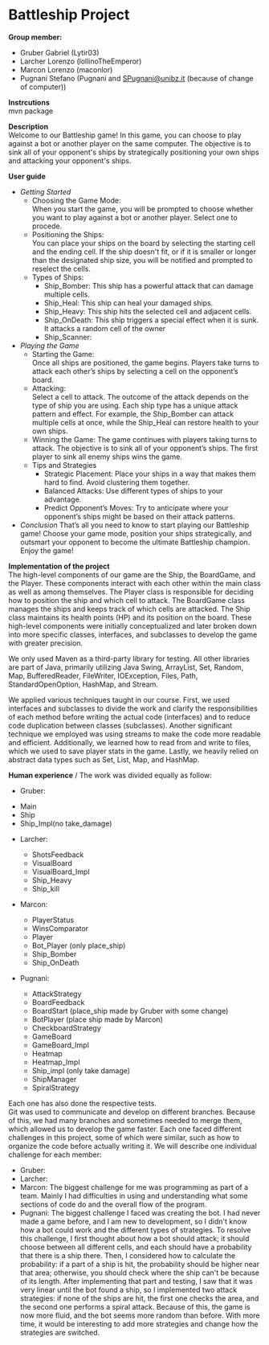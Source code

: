 # Battleship Project
**Group member:**
- Gruber Gabriel (Lytir03)
- Larcher Lorenzo (lollinoTheEmperor)
- Marcon Lorenzo (maconlor)
- Pugnani Stefano (Pugnani and SPugnani@unibz.it (because of change of computer))

**Instrcutions** \
mvn package

**Description** \
Welcome to our Battleship game! In this game, you can choose to play against a bot or another player on the same computer. The objective is to sink all of your opponent's ships by strategically positioning your own ships and attacking your opponent's ships.

**User guide** 
- *Getting Started* 
   + Choosing the Game Mode: \
     When you start the game, you will be prompted to choose whether you want to play against a bot or another player. Select one to procede.
   + Positioning the Ships: \
      You can place your ships on the board by selecting the starting cell and the ending cell. If the ship doesn't fit, or if it is smaller or longer than the designated ship size, you will be notified and prompted to reselect the cells.
   + Types of Ships: 
      *  Ship_Bomber: This ship has a powerful attack that can damage multiple cells.
      *  Ship_Heal: This ship can heal your damaged ships.
      * Ship_Heavy: This ship hits the selected cell and adjacent cells.
      * Ship_OnDeath: This ship triggers a special effect when it is sunk. It attacks a random cell of the owner
      * Ship_Scanner: 
- *Playing the Game*
  + Starting the Game: \
  Once all ships are positioned, the game begins. Players take turns to attack each other’s ships by selecting a cell on the opponent’s board.
  + Attacking: \
    Select a cell to attack. The outcome of the attack depends on the type of ship you are using. Each ship type has a unique attack pattern and effect. For example, the Ship_Bomber can attack multiple cells at once, while the Ship_Heal can restore health to your own ships.
  + Winning the Game: The game continues with players taking turns to attack. The objective is to sink all of your opponent’s ships. The first player to sink all enemy ships wins the game.
  + Tips and Strategies
      - Strategic Placement: Place your ships in a way that makes them hard to find. Avoid clustering them together.
      - Balanced Attacks: Use different types of ships to your advantage.
      - Predict Opponent’s Moves: Try to anticipate where your opponent’s ships might be based on their attack patterns.
- *Conclusion*
That’s all you need to know to start playing our Battleship game! Choose your game mode, position your ships strategically, and outsmart your opponent to become the ultimate Battleship champion. Enjoy the game!


**Implementation of the project** \
The high-level components of our game are the Ship, the BoardGame, and the Player. These components interact with each other within the main class as well as among themselves. The Player class is responsible for deciding how to position the ship and which cell to attack. The BoardGame class manages the ships and keeps track of which cells are attacked. The Ship class maintains its health points (HP) and its position on the board. These high-level components were initially conceptualized and later broken down into more specific classes, interfaces, and subclasses to develop the game with greater precision. 

We only used Maven as a third-party library for testing. All other libraries are part of Java, primarily utilizing Java Swing, ArrayList, Set, Random, Map, BufferedReader, FileWriter, IOException, Files, Path, StandardOpenOption, HashMap, and Stream. 

We applied various techniques taught in our course. First, we used interfaces and subclasses to divide the work and clarify the responsibilities of each method before writing the actual code (interfaces) and to reduce code duplication between classes (subclasses). Another significant technique we employed was using streams to make the code more readable and efficient. Additionally, we learned how to read from and write to files, which we used to save player stats in the game. Lastly, we heavily relied on abstract data types such as Set, List, Map, and HashMap. 

**Human experience** /
The work was divided equally as follow: 
* Gruber: 
 - Main 
 - Ship 
 - Ship_Impl(no take_damage) 

* Larcher: 
  - ShotsFeedback 
  - VisualBoard 
  - VisualBoard_Impl 
  - Ship_Heavy 
  - Ship_kill 
  
* Marcon: 
  - PlayerStatus 
  - WinsComparator 
  - Player 
  - Bot_Player (only place_ship) 
  - Ship_Bomber 
  - Ship_OnDeath 
  
* Pugnani: 
  - AttackStrategy 
  - BoardFeedback 
  - BoardStart (place_ship made by Gruber with some change) 
  - BotPlayer (place ship made by Marcon) 
  - CheckboardStrategy 
  - GameBoard 
  - GameBoard_Impl 
  - Heatmap 
  - Heatmap_Impl 
  - Ship_impl (only take damage) 
  - ShipManager 
  - SpiralStrategy 
  
Each one has also done the respective tests. \
Git was used to communicate and develop on different branches. Because of this, we had many branches and sometimes needed to merge them, which allowed us to develop the game faster. Each one faced different challenges in this project, some of which were similar, such as how to organize the code before actually writing it. We will describe one individual challenge for each member: 

* Gruber:
* Larcher: 
* Marcon: The biggest challenge for me was programming as part of a team. Mainly I had difficulties in using and understanding what some sections of code do and the overall flow of the program.
* Pugnani: The biggest challenge I faced was creating the bot. I had never made a game before, and I am new to development, so I didn't know how a bot could work and the different types of strategies. To resolve this challenge, I first thought about how a bot should attack; it should choose between all different cells, and each should have a probability that there is a ship there. Then, I considered how to calculate the probability: if a part of a ship is hit, the probability should be higher near that area; otherwise, you should check where the ship can't be because of its length. After implementing that part and testing, I saw that it was very linear until the bot found a ship, so I implemented two attack strategies: if none of the ships are hit, the first one checks the area, and the second one performs a spiral attack. Because of this, the game is now more fluid, and the bot seems more random than before. With more time, it would be interesting to add more strategies and change how the strategies are switched.
